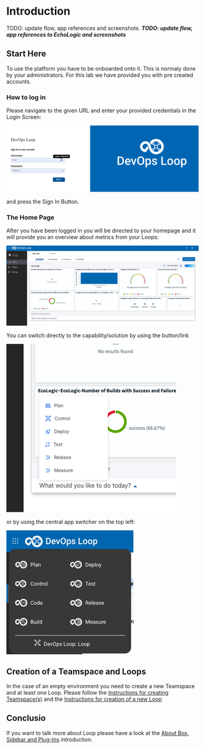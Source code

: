 # Introduction

TODO: update flow, app references and screenshots.
_**TODO: update flow, app references to EchoLogic and screenshots**_

## Start Here

To use the platform you have to be onboarded onto it. This is normaly done by your administrators. For this lab we have provided you with pre created accounts.

### How to log in

Please navigate to the given URL and enter your provided credentials in the Login Screen:

![Login Screen](media/Loop_Login_Page.png)

and press the Sign In Button.

### The Home Page

After you have been logged in you will be directed to your homepage and it will provide you an overview about metrics from your Loops:

![Home Page](media/Loop_Home_Page.png)

You can switch directly to the capability/solution by using the button/link

![What would you like to do today?](media/Loop_whatwouldyouliketodotoday.png)

or by using the central app switcher on the top left:

![Central App Switcher](media/Loop_central_app_control.png)

## Creation of a Teamspace and Loops

In the case of an empty environment you need to create a new Teamspace and at least one Loop. Please follow the [Instructions for creating Teamspace(s)](teamspace/index.md) and the [Instructions for creation of a new Loop](loops/index.md)

## Conclusio

If you want to talk more about Loop please have a look at the [About Box, Sidebar and Plug-Ins](intro/index.md) introduction.
